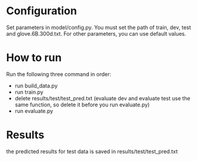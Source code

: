 # Configuration
Set parameters in model/config.py. You must set the path of train, dev, test and glove.6B.300d.txt. For other parameters, you can use default values.
# How to run
Run the following three command in order:
* run build_data.py
* run train.py
* delete results/test/test_pred.txt (evaluate dev and evaluate test use the same function, so delete it before you run evaluate.py)
* run evaluate.py
# Results
the predicted results for test data is saved in results/test/test_pred.txt

